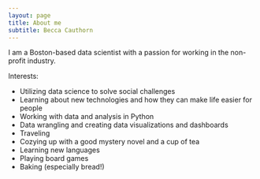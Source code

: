 ```yaml
---
layout: page
title: About me
subtitle: Becca Cauthorn 
---
```

I am a Boston-based data scientist with a passion for working in the non-profit industry. 

Interests:
- Utilizing data science to solve social challenges 
- Learning about new technologies and how they can make life easier for people
- Working with data and analysis in Python
- Data wrangling and creating data visualizations and dashboards
- Traveling 
- Cozying up with a good mystery novel and a cup of tea 
- Learning new languages 
- Playing board games 
- Baking (especially bread!) 




